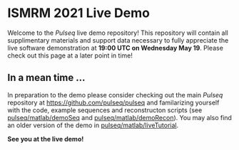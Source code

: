 # ISMRM 2021 Live Demo

Welcome to the *Pulseq* live demo repository! This repository will contain all supplimentary materials and support data necessary to fully appreciate the live software demonstration at **19:00 UTC on Wednesday May 19**. Please check out this page at a later point in time! 

## In a mean time ...

In preparation to the demo please consider checking out the main *Pulseq* repository at https://github.com/pulseq/pulseq and familarizing yourself with the code, example sequences and reconstructon scripts (see 
[pulseq/matlab/demoSeq](https://github.com/pulseq/pulseq/tree/master/matlab/demoSeq) and [pulseq/matlab/demoRecon](https://github.com/pulseq/pulseq/tree/master/matlab/demoRecon)). You may also find an older version of the demo in 
[pulseq/matlab/liveTutorial](https://github.com/pulseq/pulseq/tree/master/matlab/liveTutorial).

**See you at the live demo!**

